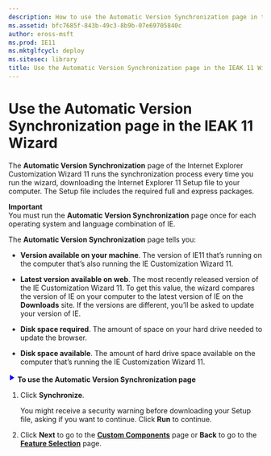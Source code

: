 ```yaml
---
description: How to use the Automatic Version Synchronization page in the IEAK 11 Customization Wizard to download the IE11 Setup file each time you run the Wizard.
ms.assetid: bfc7685f-843b-49c3-8b9b-07e69705840c
author: eross-msft
ms.prod: IE11
ms.mktglfcycl: deploy
ms.sitesec: library
title: Use the Automatic Version Synchronization page in the IEAK 11 Wizard (Internet Explorer Administration Kit 11 for IT Pros)
---
```


# Use the Automatic Version Synchronization page in the IEAK 11 Wizard
The **Automatic Version Synchronization** page of the Internet Explorer Customization Wizard 11 runs the synchronization process every time you run the wizard, downloading the Internet Explorer 11 Setup file to your computer. The Setup file includes the required full and express packages.

**Important**<br>
You must run the **Automatic Version Synchronization** page once for each operating system and language combination of IE.

The **Automatic Version Synchronization** page tells you:

-   **Version available on your machine**. The version of IE11 that’s running on the computer that’s also running the IE Customization Wizard 11.

-   **Latest version available on web**. The most recently released version of the IE Customization Wizard 11. To get this value, the wizard compares the version of IE on your computer to the latest version of IE on the **Downloads** site. If the versions are different, you’ll be asked to update your version of IE.

-   **Disk space required**. The amount of space on your hard drive needed to update the browser.

-   **Disk space available**. The amount of hard drive space available on the computer that’s running the IE Customization Wizard 11.


![](images/wedge.gif) **To use the Automatic Version Synchronization page**

1.  Click **Synchronize**.<p>
You might receive a security warning before downloading your Setup file, asking if you want to continue. Click **Run** to continue.

2.  Click **Next** to go to the [**Custom Components**](custom-components-ieak11-wizard.md) page or **Back** to go to the [**Feature Selection**](feature-selection-ieak11-wizard.md) page.

 

 





